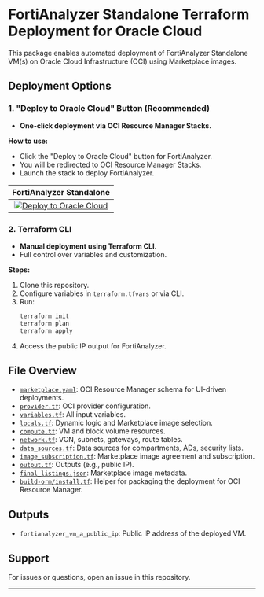 # FortiAnalyzer Standalone Terraform Deployment for Oracle Cloud

This package enables automated deployment of FortiAnalyzer Standalone VM(s) on Oracle Cloud Infrastructure (OCI) using Marketplace images.

## Deployment Options

### 1. "Deploy to Oracle Cloud" Button (Recommended)

- **One-click deployment via OCI Resource Manager Stacks.**

**How to use:**
- Click the "Deploy to Oracle Cloud" button for FortiAnalyzer.
- You will be redirected to OCI Resource Manager Stacks.
- Launch the stack to deploy FortiAnalyzer.

|FortiAnalyzer Standalone|
|:-:|
|[![Deploy to Oracle Cloud](https://oci-resourcemanager-plugin.plugins.oci.oraclecloud.com/latest/deploy-to-oracle-cloud.svg)](https://cloud.oracle.com/resourcemanager/stacks/create?zipUrl=https://github.com/40net-cloud/fortinet-oci-solutions/releases/download/fazstandalone/FortiAnalyzer_Standalone_Terraform_v1.0.zip)|

### 2. Terraform CLI

- **Manual deployment using Terraform CLI.**
- Full control over variables and customization.

**Steps:**
1. Clone this repository.
2. Configure variables in `terraform.tfvars` or via CLI.
3. Run:
   ```sh
   terraform init
   terraform plan
   terraform apply
   ```
4. Access the public IP output for FortiAnalyzer.

## File Overview

- [`marketplace.yaml`](/FortiAnalyzer/terraform/marketplace.yaml): OCI Resource Manager schema for UI-driven deployments.
- [`provider.tf`](/FortiAnalyzer/terraform/provider.tf): OCI provider configuration.
- [`variables.tf`](/FortiAnalyzer/terraform/variables.tf): All input variables.
- [`locals.tf`](/FortiAnalyzer/terraform/locals.tf): Dynamic logic and Marketplace image selection.
- [`compute.tf`](/FortiAnalyzer/terraform/compute.tf): VM and block volume resources.
- [`network.tf`](/FortiAnalyzer/terraform/network.tf): VCN, subnets, gateways, route tables.
- [`data_sources.tf`](/FortiAnalyzer/terraform/data_sources.tf): Data sources for compartments, ADs, security lists.
- [`image_subscription.tf`](/FortiAnalyzer/terraform/image_subscription.tf): Marketplace image agreement and subscription.
- [`output.tf`](/FortiAnalyzer/terraform/output.tf): Outputs (e.g., public IP).
- [`final_listings.json`](/FortiAnalyzer/terraform/final_listings.json): Marketplace image metadata.
- [`build-orm/install.tf`](/FortiAnalyzer/terraform/build-orm/install.tf): Helper for packaging the deployment for OCI Resource Manager.

## Outputs

- `fortianalyzer_vm_a_public_ip`: Public IP address of the deployed VM.

## Support

For issues or questions, open an issue in this repository.

---
